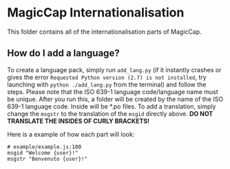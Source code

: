 # MagicCap Internationalisation
This folder contains all of the internationalisation parts of MagicCap.

## How do I add a language?
To create a language pack, simply run `add_lang.py` (if it instantly crashes or gives the error `Requested Python version (2.7) is not installed`, try launching with `python ./add_lang.py` from the terminal) and follow the steps. Please note that the ISO 639-1 language code/language name must be unique. After you run this, a folder will be created by the name of the ISO 639-1 language code. Inside will be *.po files. To add a translation, simply change the `msgstr` to the translation of the `msgid` directly above. **DO NOT TRANSLATE THE INSIDES OF CURLY BRACKETS!**

Here is a example of how each part will look:
```po
# example/example.js:100
msgid "Welcome {user}!"
msgstr "Benvenuto {user}!"
```

